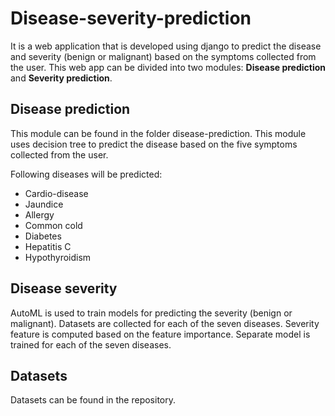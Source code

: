 # Disease-severity-prediction

It is a web application that is developed using django to predict the disease and severity (benign or malignant) based on the symptoms collected from the user.
This web app can be divided into two modules: **Disease prediction** and **Severity prediction**.

## Disease prediction

This module can be found in the folder disease-prediction. This module uses decision tree to predict the disease based on the five symptoms collected from the user.

Following diseases will be predicted:
* Cardio-disease
* Jaundice
* Allergy
* Common cold
* Diabetes
* Hepatitis C
* Hypothyroidism

## Disease severity

AutoML is used to train models for predicting the severity (benign or malignant). Datasets are collected for each of the seven diseases.
Severity feature is computed based on the feature importance. Separate model is trained for each of the seven diseases.

## Datasets

Datasets can be found in the repository.

   


